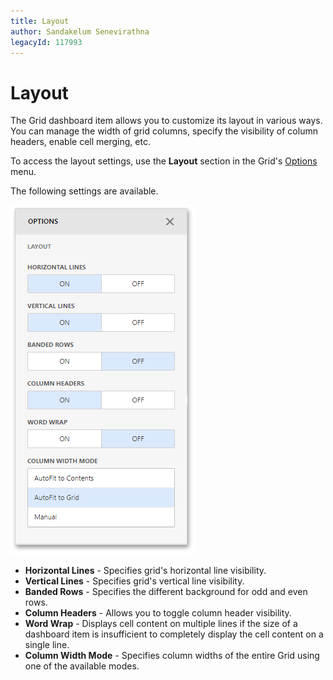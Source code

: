 ```yaml
---
title: Layout
author: Sandakelum Senevirathna
legacyId: 117993
---
```

# Layout
The Grid dashboard item allows you to customize its layout in various ways. You can manage the width of grid columns, specify the visibility of column headers, enable cell merging, etc.

To access the layout settings, use the **Layout** section in the Grid's [Options](../../ui-elements/dashboard-item-menu.md) menu.

The following settings are available.

![wdd-grid-layout-options](../../../../images/img125283.png)
* **Horizontal Lines** - Specifies grid's horizontal line visibility.
* **Vertical Lines** - Specifies grid's vertical line visibility.
* **Banded Rows** - Specifies the different background for odd and even rows.
* **Column Headers** - Allows you to toggle column header visibility.
* **Word Wrap** - Displays cell content on multiple lines if the size of a dashboard item is insufficient to completely display the cell content on a single line.
* **Column Width Mode** - Specifies column widths of the entire Grid using one of the available modes.